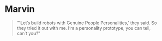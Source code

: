 # Marvin

> "'Let’s build robots with Genuine People Personalities,' they said. So they tried it out with me. I’m a personality prototype, you can tell, can’t you?"
